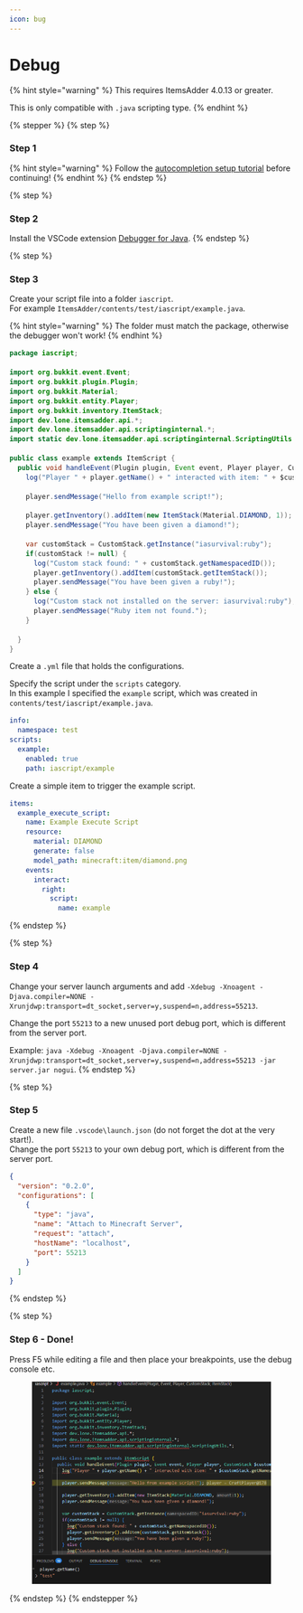 ```yaml
---
icon: bug
---
```


# Debug

{% hint style="warning" %}
This requires ItemsAdder 4.0.13 or greater.

This is only compatible with `.java` scripting type.
{% endhint %}

{% stepper %}
{% step %}
### Step 1

{% hint style="warning" %}
Follow the [autocompletion setup tutorial](autocompletion.md) before continuing!
{% endhint %}
{% endstep %}

{% step %}
### Step 2

Install the VSCode extension [Debugger for Java](https://marketplace.visualstudio.com/items?itemName=vscjava.vscode-java-debug).
{% endstep %}

{% step %}
### Step 3

Create your script file into a folder `iascript`.\
For example `ItemsAdder/contents/test/iascript/example.java`.

{% hint style="warning" %}
The folder must match the package, otherwise the debugger won't work!
{% endhint %}

```java
package iascript;

import org.bukkit.event.Event;
import org.bukkit.plugin.Plugin;
import org.bukkit.Material;
import org.bukkit.entity.Player;
import org.bukkit.inventory.ItemStack;
import dev.lone.itemsadder.api.*;
import dev.lone.itemsadder.api.scriptinginternal.*;
import static dev.lone.itemsadder.api.scriptinginternal.ScriptingUtils.*;

public class example extends ItemScript {
  public void handleEvent(Plugin plugin, Event event, Player player, CustomStack $customStack, ItemStack $itemStack) {
    log("Player " + player.getName() + " interacted with item: " + $customStack.getNamespacedID());
    
    player.sendMessage("Hello from example script!");

    player.getInventory().addItem(new ItemStack(Material.DIAMOND, 1));
    player.sendMessage("You have been given a diamond!");

    var customStack = CustomStack.getInstance("iasurvival:ruby");
    if(customStack != null) {
      log("Custom stack found: " + customStack.getNamespacedID());
      player.getInventory().addItem(customStack.getItemStack());
      player.sendMessage("You have been given a ruby!");
    } else {
      log("Custom stack not installed on the server: iasurvival:ruby");
      player.sendMessage("Ruby item not found.");
    }
    
  }
}
```

Create a `.yml` file that holds the configurations.

Specify the script under the `scripts` category.\
In this example I specified the `example` script, which was created in  `contents/test/iascript/example.java`.

```yaml
info:
  namespace: test
scripts:
  example:
    enabled: true
    path: iascript/example
```

Create a simple item to trigger the example script.

```yaml
items:
  example_execute_script:
    name: Example Execute Script
    resource:
      material: DIAMOND
      generate: false
      model_path: minecraft:item/diamond.png
    events:
      interact:
        right:
          script:
            name: example
```
{% endstep %}

{% step %}
### Step 4

Change your server launch arguments and add `-Xdebug -Xnoagent -Djava.compiler=NONE -Xrunjdwp:transport=dt_socket,server=y,suspend=n,address=55213`.

Change the port `55213` to a new unused port debug port, which is different from the server port.

Example: `java -Xdebug -Xnoagent -Djava.compiler=NONE -Xrunjdwp:transport=dt_socket,server=y,suspend=n,address=55213 -jar server.jar nogui`.
{% endstep %}

{% step %}
### Step 5

Create a new file `.vscode\launch.json` (do not forget the dot at the very start!).\
Change the port `55213` to your own debug port, which is different from the server port.

```json
{
  "version": "0.2.0",
  "configurations": [
    {
      "type": "java",
      "name": "Attach to Minecraft Server",
      "request": "attach",
      "hostName": "localhost",
      "port": 55213
    }
  ]
}
```
{% endstep %}

{% step %}
### Step 6 - Done!

Press F5 while editing a file and then place your breakpoints, use the debug console etc.

<figure><img src="../../../.gitbook/assets/image (2).png" alt=""><figcaption></figcaption></figure>


{% endstep %}
{% endstepper %}
